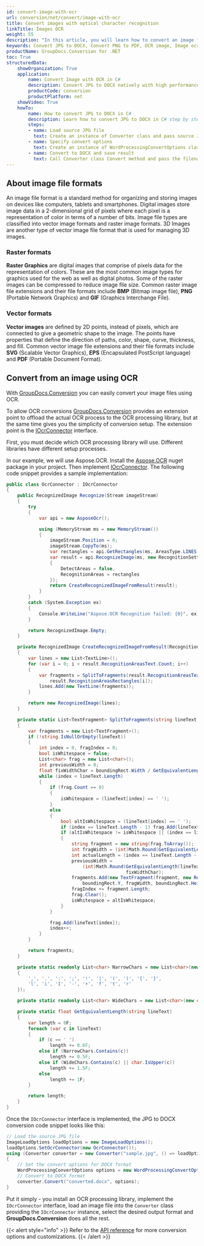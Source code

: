 ```yaml
---
id: convert-image-with-ocr
url: conversion/net/convert/image-with-ocr
title: Convert images with optical character recognition
linkTitle: Images OCR
weight: 55
description: "In this article, you will learn how to convert an image file to text or PDF using OCR with GroupDocs.Conversion for .NET."
keywords: Convert JPG to DOCX, Convert PNG to PDF, OCR image, Image ocr, 
productName: GroupDocs.Conversion for .NET
toc: True
structuredData:
    showOrganization: True
    application:    
        name: Convert Image with OCR in C#    
        description: Convert JPG to DOCX natively with high performance using C# language and GroupDocs.Conversion for .NET APIs
        productCode: conversion
        productPlatform: net 
    showVideo: True
    howTo:
        name: How to convert JPG to DOCX in C# 
        description: Learn how to convert JPG to DOCX in C# step by step
        steps:
        - name: Load source JPG file 
          text: Create an instance of Converter class and pass source JPG file path as a constructor parameter. You may specify absolute or relative file paths as per your requirements. 
        - name: Specify convert options 
          text: Create an instance of WordProcessingConvertOptions class.
        - name: Convert to DOCX and save result 
          text: Call Converter class Convert method and pass the filename for the converted DOCX file and the WordConvertOptions object from the previous step as parameters.
---
```


## About image file formats

An image file format is a standard method for organizing and storing images on devices like computers, tablets and smartphones. Digital images store image data in a 2-dimensional grid of pixels where each pixel is a representation of color in terms of a number of bits. Image file types are classified into vector image formats and raster image formats. 3D Images are another type of vector image file format that is used for managing 3D images.

### Raster formats

**Raster Graphics** are digital images that comprise of pixels data for the representation of colors. These are the most common image types for graphics used for the web as well as digital photos. Some of the raster images can be compressed to reduce image file size. Common raster image file extensions and their file formats include **BMP** (Bitmap image file), **PNG** (Portable Network Graphics) and **GIF** (Graphics Interchange File).

### Vector formats

**Vector images** are defined by 2D points, instead of pixels, which are connected to give a geometric shape to the image. The points have properties that define the direction of paths, color, shape, curve, thickness, and fill. Common vector image file extensions and their file formats include **SVG** (Scalable Vector Graphics), **EPS** (Encapsulated PostScript language) and **PDF** (Portable Document Format).

## Convert from an image using OCR

With [GroupDocs.Conversion](https://products.groupdocs.com/conversion/net) you can easily convert your image files using OCR.  

To allow OCR conversions [GroupDocs.Conversion](https://products.groupdocs.com/conversion/net) provides an extension point to offload the actual OCR process to the OCR processing library, but at the same time gives you the simplicity of conversion setup. The extension point is the [IOcrConnector](https://reference.groupdocs.com/conversion/net/groupdocs.conversion.integration.ocr/iocrconnector) interface. 

First, you must decide which OCR processing library will use. Different libraries have different setup processes.

In our example, we will use Aspose.OCR. Install the [Aspose.OCR](https://www.nuget.org/packages/Aspose.OCR) nuget package in your project. Then implement [IOcrConnector](https://reference.groupdocs.com/conversion/net/groupdocs.conversion.integration.ocr/iocrconnector). The following code snippet provides a sample implementation:

```csharp
public class OcrConnector : IOcrConnector
{
    public RecognizedImage Recognize(Stream imageStream)
    {
        try
        {
            var api = new AsposeOcr();

            using (MemoryStream ms = new MemoryStream())
            {
                imageStream.Position = 0;
                imageStream.CopyTo(ms);
                var rectangles = api.GetRectangles(ms, AreasType.LINES, false);
                var result = api.RecognizeImage(ms, new RecognitionSettings
                {
                    DetectAreas = false,
                    RecognitionAreas = rectangles
                });
                return CreateRecognizedImageFromResult(result);
            }
        }
        catch (System.Exception ex)
        {
            Console.WriteLine("Aspose.OCR Recognition failed: {0}", ex);
        }

        return RecognizedImage.Empty;
    }

    private RecognizedImage CreateRecognizedImageFromResult(RecognitionResult result)
    {
        var lines = new List<TextLine>();
        for (var i = 0; i < result.RecognitionAreasText.Count; i++)
        {
            var fragments = SplitToFragments(result.RecognitionAreasText[i].Trim('\r', '\n'),
                result.RecognitionAreasRectangles[i]);
            lines.Add(new TextLine(fragments));
        }

        return new RecognizedImage(lines);
    }

    private static List<TextFragment> SplitToFragments(string lineText, Rectangle boundingRect)
    {
        var fragments = new List<TextFragment>();
        if (!string.IsNullOrEmpty(lineText))
        {
            int index = 0, fragIndex = 0;
            bool isWhitespace = false;
            List<char> frag = new List<char>();
            int previousWidth = 0;
            float fixWidthChar = boundingRect.Width / GetEquivalentLength(lineText);
            while (index < lineText.Length)
            {
                if (frag.Count == 0)
                {
                    isWhitespace = (lineText[index] == ' ');
                }
                else
                {
                    bool altIsWhitespace = (lineText[index] == ' ');
                    if (index == lineText.Length - 1) frag.Add(lineText[index]);
                    if (altIsWhitespace != isWhitespace || (index == lineText.Length - 1))
                    {
                        string fragment = new string(frag.ToArray());
                        int fragWidth = (int)Math.Round(GetEquivalentLength(fragment) * fixWidthChar);
                        int actualLength = (index == lineText.Length - 1) ? lineText.Length : index;
                        previousWidth =
                            (int)Math.Round(GetEquivalentLength(lineText.Substring(0, actualLength - frag.Count)) *
                                            fixWidthChar);
                        fragments.Add(new TextFragment(fragment, new Rectangle(boundingRect.X + previousWidth,
                            boundingRect.Y, fragWidth, boundingRect.Height)));
                        fragIndex += fragment.Length;
                        frag.Clear();
                        isWhitespace = altIsWhitespace;
                    }
                }

                frag.Add(lineText[index]);
                index++;
            }
        }

        return fragments;
    }

    private static readonly List<char> NarrowChars = new List<char>(new char[]
    {
        ',', '.', ':', ';', '!', '|', '(', ')', '{', '}',
        'l', 'i', 'I', '-', '+', 'f', 't', 'r'
    });

    private static readonly List<char> WideChars = new List<char>(new char[] { '\t', 'm', 'w', 'M', 'W' });

    private static float GetEquivalentLength(string lineText)
    {
        var length = 0F;
        foreach (var c in lineText)
        {
            if (c == ' ')
                length += 0.6F;
            else if (NarrowChars.Contains(c))
                length += 0.5F;
            else if (WideChars.Contains(c) || char.IsUpper(c))
                length += 1.5F;
            else
                length += 1F;
        }

        return length;
    }
}
```

Once the `IOcrConnector` interface is implemented, the JPG to DOCX conversion code snippet looks like this:

```csharp
// Load the source JPG file
ImageLoadOptions loadOptions = new ImageLoadOptions();
loadOptions.SetOcrConnector(new OcrConnector());
using (Converter converter = new Converter("sample.jpg", () => loadOptions))
{
    // Set the convert options for DOCX format
    WordProcessingConvertOptions options = new WordProcessingConvertOptions();
    // Convert to DOCX format
    converter.Convert("converted.docx", options);
}
```

Put it simply - you install an OCR processing library, implement the `IOcrConnector` interface, load an image file into the `Converter` class providing the `IOcrConnector` instance, select the desired output format and **GroupDocs.Conversion** does all the rest.  

{{< alert style="info" >}}
Refer to the [API reference](https://reference.groupdocs.com/conversion/net/groupdocs.conversion.options.convert) for more conversion options and customizations.
{{< /alert >}}
